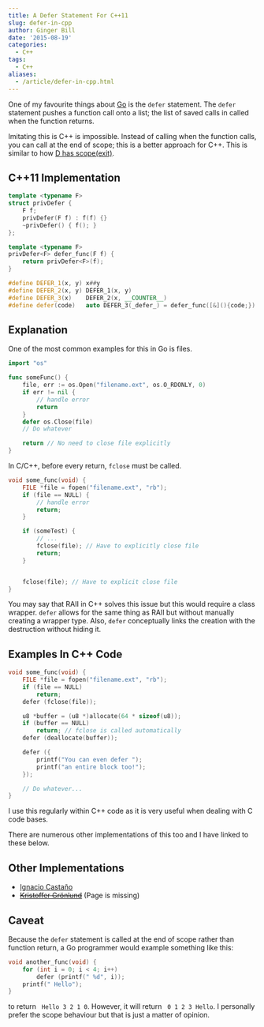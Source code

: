 ```yaml
---
title: A Defer Statement For C++11
slug: defer-in-cpp
author: Ginger Bill
date: '2015-08-19'
categories:
  - C++
tags:
  - C++
aliases:
  - /article/defer-in-cpp.html
---
```



One of my favourite things about [Go](https://golang.org/) is the `defer` statement. The `defer` statement pushes a function call onto a list; the list of saved calls in called when the function returns.

Imitating this is C++ is impossible. Instead of calling when the function calls, you can call at the end of scope; this is a better approach for C++. This is similar to how [D has scope(exit)](http://dlang.org/statement.html#ScopeGuardStatement).

## C++11 Implementation

```cpp
template <typename F>
struct privDefer {
	F f;
	privDefer(F f) : f(f) {}
	~privDefer() { f(); }
};

template <typename F>
privDefer<F> defer_func(F f) {
	return privDefer<F>(f);
}

#define DEFER_1(x, y) x##y
#define DEFER_2(x, y) DEFER_1(x, y)
#define DEFER_3(x)    DEFER_2(x, __COUNTER__)
#define defer(code)   auto DEFER_3(_defer_) = defer_func([&](){code;})
```

## Explanation

One of the most common examples for this in Go is files.

```go
import "os"

func someFunc() {
	file, err := os.Open("filename.ext", os.O_RDONLY, 0)
	if err != nil {
		// handle error
		return
	}
	defer os.Close(file)
	// Do whatever

	return // No need to close file explicitly
}
```

In C/C++, before every return, `fclose` must be called.

```cpp
void some_func(void) {
	FILE *file = fopen("filename.ext", "rb");
	if (file == NULL) {
		// handle error
		return;
	}

	if (someTest) {
		// ...
		fclose(file); // Have to explicitly close file
		return;
	}


	fclose(file); // Have to explicit close file
}
```

You may say that RAII in C++ solves this issue but this would require a class wrapper. `defer` allows for the same thing as RAII but without manually creating a wrapper type. Also, `defer` conceptually links the creation with the destruction without hiding it.

## Examples In C++ Code

```cpp
void some_func(void) {
	FILE *file = fopen("filename.ext", "rb");
	if (file == NULL)
		return;
	defer (fclose(file));

	u8 *buffer = (u8 *)allocate(64 * sizeof(u8));
	if (buffer == NULL)
		return; // fclose is called automatically
	defer (deallocate(buffer));

	defer ({
		printf("You can even defer ");
		printf("an entire block too!");
	});

	// Do whatever...
}
```

I use this regularly within C++ code as it is very useful when dealing with C code bases.

There are numerous other implementations of this too and I have linked to these below.


## Other Implementations

* [Ignacio Castaño](http://the-witness.net/news/2012/11/scopeexit-in-c11/)
* [~~Kristoffer Grönlund~~](http://kri.gs/2013/01/20/defer-cpp/) (Page is missing)

## Caveat

Because the `defer` statement is called at the end of scope rather than function return, a Go programmer would example something like this:

```c
void another_func(void) {
	for (int i = 0; i < 4; i++)
		defer (printf(" %d", i));
	printf(" Hello");
}
```

to return ` Hello 3 2 1 0`. However, it will return ` 0 1 2 3 Hello`. I personally prefer the scope behaviour but that is just a matter of opinion.
